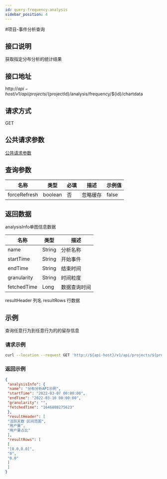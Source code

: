 ```yaml
---
id: query-frequency-analysis
sidebar_position: 4
---
```


#项目-事件分析查询
##  接口说明 
获取指定分布分析的统计结果 
## 接口地址 
http://${api-host}/v1/api/projects/${projectId}/analysis/frequency/${id}/chartdata 
## 请求方式 
GET 
## 公共请求参数 
[公共请求参数](https://docs.growingio.com/op-help/docs/2.6/developer-manual/open-api#%E5%85%AC%E5%85%B1%E8%AF%B7%E6%B1%82%E5%8F%82%E6%95%B0)
## 查询参数 
| 名称  | 类型  | 必填  | 描述  | 示例值  |
| --- | --- | --- | --- | --- |
| forceRefresh  | boolean  | 否  | 忽略缓存  | false  |

## 返回数据 
analysisInfo单图信息数据 

| **名称** | **类型** | **描述** |
| --- | --- | --- |
| name  | String  | 分析名称  |
| startTime  | String  | 开始事件  |
| endTime  | String  | 结束时间  |
| granularity  | String  | 时间粒度  |
| fetchedTime  | Long  | 数据查询时间  |

resultHeader 列名 
resultRows 行数据 
## 示例 
查询任意行为到任意行为的的留存信息 
### 请求示例
```bash
curl --location --request GET 'http://${api-host}/v1/api/projects/${projectId}/analysis/frequency/${id}/chartdata?forceRefresh=false' \ --header 'Authorization: Bearer bbe40b12-96a5-459d-819d-feea0d9f85b5' 
```

### 返回示例
```json
{ 
 "analysisInfo": { 
 "name": "分布分析API示例", 
 "startTime": "2022-03-07 00:00:00", 
 "endTime": "2022-03-10 00:00:00", 
 "granularity": "", 
 "fetchedTime": "1646880275623" 
 }, 
 "resultHeader": [ 
 "活跃天数 区间范围", 
 "用户量", 
 "用户量占比" 
 ], 
 "resultRows": [ 
 [ 
 "[0.0,0.0]", 
 "0", 
 "0.0" 
 ] 
 ] 
}
```
